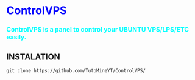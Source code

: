 <h1 style="color:blue">ControlVPS</h2>
<h3 style="color:cyan">ControlVPS is a panel to control your UBUNTU VPS/LPS/ETC easily.</h3>

<h2> INSTALATION </h2>

`git clone https://github.com/TutoMineYT/ControlVPS/`

